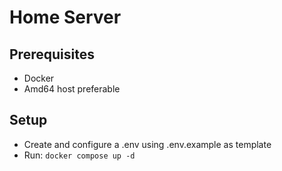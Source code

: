 # Home Server

## Prerequisites
- Docker
- Amd64 host preferable


## Setup
- Create and configure a .env using .env.example as template
- Run: `docker compose up -d`